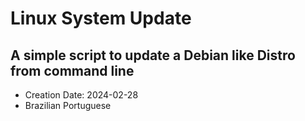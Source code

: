 # Linux System Update

## A simple script to update a Debian like Distro from command line

- Creation Date: 2024-02-28
- Brazilian Portuguese
